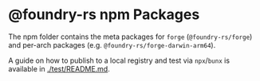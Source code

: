 # @foundry-rs npm Packages

The npm folder contains the meta packages for `forge` (`@foundry-rs/forge`) and per-arch packages (e.g. `@foundry-rs/forge-darwin-arm64`).

A guide on how to publish to a local registry and test via `npx`/`bunx` is available in [./test/README.md](./test/README.md).

